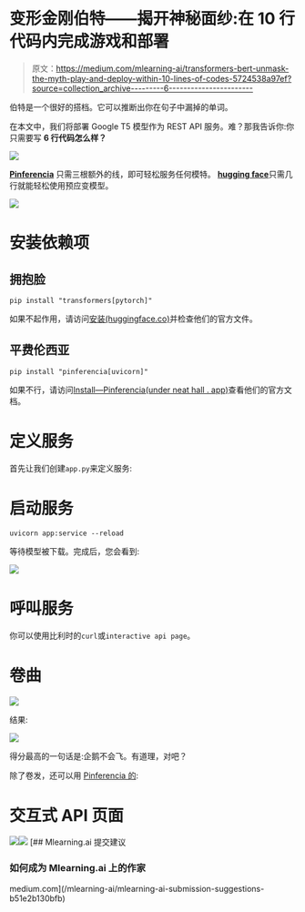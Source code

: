 # 变形金刚伯特——揭开神秘面纱:在 10 行代码内完成游戏和部署

> 原文：<https://medium.com/mlearning-ai/transformers-bert-unmask-the-myth-play-and-deploy-within-10-lines-of-codes-5724538a97ef?source=collection_archive---------6----------------------->

伯特是一个很好的搭档。它可以推断出你在句子中漏掉的单词。

在本文中，我们将部署 Google T5 模型作为 REST API 服务。难？那我告诉你:你只需要写 **6 行代码怎么样？**

![](img/0902485b7e84d2427c5967c55c0968af.png)

[**Pinferencia**](https://github.com/underneathall/pinferencia) 只需三根额外的线，即可轻松服务任何模特。
[**hugging face**](https://huggingface.co/)只需几行就能轻松使用预应变模型。

![](img/655e5cd77913fff11869f5b22a16ff68.png)

# 安装依赖项

## 拥抱脸

`pip install "transformers[pytorch]"`

如果不起作用，请访问[安装(huggingface.co)](https://huggingface.co/docs/transformers/installation)并检查他们的官方文件。

## 平费伦西亚

`pip install "pinferencia[uvicorn]"`

如果不行，请访问[Install—Pinferencia(under neat hall . app)](https://pinferencia.underneathall.app/install/)查看他们的官方文档。

# 定义服务

首先让我们创建`app.py`来定义服务:

# 启动服务

```
uvicorn app:service --reload
```

等待模型被下载。完成后，您会看到:

![](img/fc973fbc0c37f8b3d96bd9908266f101.png)

# 呼叫服务

你可以使用比利时的`curl`或`interactive api page`。

# 卷曲

![](img/06de36b9ee95d347c9f2aa4959ef07ab.png)

结果:

![](img/245f86930e13d873b70843192d275d7d.png)

得分最高的一句话是:企鹅不会飞。有道理，对吧？

除了卷发，还可以用 [Pinferencia 的](https://github.com/underneathall/pinferencia):

# 交互式 API 页面

![](img/61c9d3b5ba233e74c6b7398d264de9e2.png)![](img/68e7540948efcbc41e7eac95525ae256.png)[](/mlearning-ai/mlearning-ai-submission-suggestions-b51e2b130bfb) [## Mlearning.ai 提交建议

### 如何成为 Mlearning.ai 上的作家

medium.com](/mlearning-ai/mlearning-ai-submission-suggestions-b51e2b130bfb)
